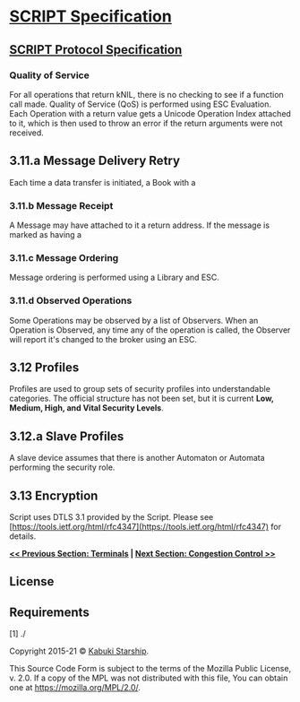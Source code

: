 # [SCRIPT Specification](../)

## [SCRIPT Protocol Specification](./)

### Quality of Service

For all operations that return kNIL, there is no checking to see if a function call made. Quality of Service (QoS) is performed using ESC Evaluation. Each Operation with a return value gets a Unicode Operation Index attached to it, which is then used to throw an error if the return arguments were not received.

## 3.11.a Message Delivery Retry

Each time a data transfer is initiated, a Book with a

### 3.11.b Message Receipt

A Message may have attached to it a return address. If the message is marked as having a

### 3.11.c Message Ordering

Message ordering is performed using a Library and ESC.

### 3.11.d Observed Operations

Some Operations may be observed by a list of Observers. When an Operation is Observed, any time any of the operation is called, the Observer will report it's changed to the broker using an ESC.

## 3.12 Profiles

Profiles are used to group sets of security profiles into understandable categories. The official structure has not been set, but it is current **Low, Medium, High, and Vital Security Levels**.

## 3.12.a Slave Profiles

A slave device assumes that there is another Automaton or Automata performing the security role.

## 3.13 Encryption

Script uses DTLS 3.1 provided by the Script. Please see [https://tools.ietf.org/html/rfc4347](https://tools.ietf.org/html/rfc4347) for details.

**[<< Previous Section: Terminals](Terminals.md) | [Next Section: Congestion Control >>](CongestionControl.md)**

## License

## Requirements

[1] ./

Copyright 2015-21 © [Kabuki Starship](https://kabukistarship.com).

This Source Code Form is subject to the terms of the Mozilla Public License, v. 2.0. If a copy of the MPL was not distributed with this file, You can obtain one at <https://mozilla.org/MPL/2.0/>.
